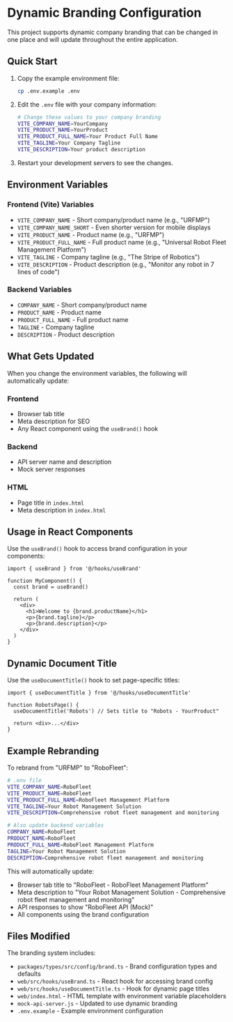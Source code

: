 # Dynamic Branding Configuration

This project supports dynamic company branding that can be changed in one place and will update throughout the entire application.

## Quick Start

1. Copy the example environment file:

   ```bash
   cp .env.example .env
   ```

2. Edit the `.env` file with your company information:

   ```bash
   # Change these values to your company branding
   VITE_COMPANY_NAME=YourCompany
   VITE_PRODUCT_NAME=YourProduct
   VITE_PRODUCT_FULL_NAME=Your Product Full Name
   VITE_TAGLINE=Your Company Tagline
   VITE_DESCRIPTION=Your product description
   ```

3. Restart your development servers to see the changes.

## Environment Variables

### Frontend (Vite) Variables

- `VITE_COMPANY_NAME` - Short company/product name (e.g., "URFMP")
- `VITE_COMPANY_NAME_SHORT` - Even shorter version for mobile displays
- `VITE_PRODUCT_NAME` - Product name (e.g., "URFMP")
- `VITE_PRODUCT_FULL_NAME` - Full product name (e.g., "Universal Robot Fleet Management Platform")
- `VITE_TAGLINE` - Company tagline (e.g., "The Stripe of Robotics")
- `VITE_DESCRIPTION` - Product description (e.g., "Monitor any robot in 7 lines of code")

### Backend Variables

- `COMPANY_NAME` - Short company/product name
- `PRODUCT_NAME` - Product name
- `PRODUCT_FULL_NAME` - Full product name
- `TAGLINE` - Company tagline
- `DESCRIPTION` - Product description

## What Gets Updated

When you change the environment variables, the following will automatically update:

### Frontend

- Browser tab title
- Meta description for SEO
- Any React component using the `useBrand()` hook

### Backend

- API server name and description
- Mock server responses

### HTML

- Page title in `index.html`
- Meta description in `index.html`

## Usage in React Components

Use the `useBrand()` hook to access brand configuration in your components:

```tsx
import { useBrand } from '@/hooks/useBrand'

function MyComponent() {
  const brand = useBrand()

  return (
    <div>
      <h1>Welcome to {brand.productName}</h1>
      <p>{brand.tagline}</p>
      <p>{brand.description}</p>
    </div>
  )
}
```

## Dynamic Document Title

Use the `useDocumentTitle()` hook to set page-specific titles:

```tsx
import { useDocumentTitle } from '@/hooks/useDocumentTitle'

function RobotsPage() {
  useDocumentTitle('Robots') // Sets title to "Robots - YourProduct"

  return <div>...</div>
}
```

## Example Rebranding

To rebrand from "URFMP" to "RoboFleet":

```bash
# .env file
VITE_COMPANY_NAME=RoboFleet
VITE_PRODUCT_NAME=RoboFleet
VITE_PRODUCT_FULL_NAME=RoboFleet Management Platform
VITE_TAGLINE=Your Robot Management Solution
VITE_DESCRIPTION=Comprehensive robot fleet management and monitoring

# Also update backend variables
COMPANY_NAME=RoboFleet
PRODUCT_NAME=RoboFleet
PRODUCT_FULL_NAME=RoboFleet Management Platform
TAGLINE=Your Robot Management Solution
DESCRIPTION=Comprehensive robot fleet management and monitoring
```

This will automatically update:

- Browser tab title to "RoboFleet - RoboFleet Management Platform"
- Meta description to "Your Robot Management Solution - Comprehensive robot fleet management and monitoring"
- API responses to show "RoboFleet API (Mock)"
- All components using the brand configuration

## Files Modified

The branding system includes:

- `packages/types/src/config/brand.ts` - Brand configuration types and defaults
- `web/src/hooks/useBrand.ts` - React hook for accessing brand config
- `web/src/hooks/useDocumentTitle.ts` - Hook for dynamic page titles
- `web/index.html` - HTML template with environment variable placeholders
- `mock-api-server.js` - Updated to use dynamic branding
- `.env.example` - Example environment configuration
